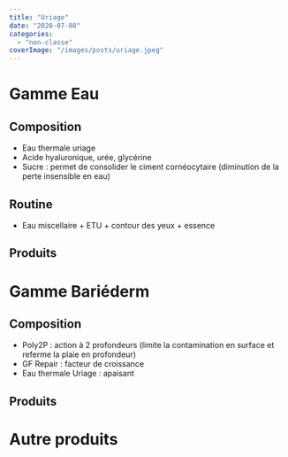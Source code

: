 ```yaml
---
title: "Uriage"
date: "2020-07-08"
categories:
  - "non-classe"
coverImage: "/images/posts/uriage.jpeg"
---
```


# Gamme Eau

## Composition

- Eau thermale uriage
- Acide hyaluronique, urée, glycérine
- Sucre : permet de consolider le ciment cornéocytaire (diminution de la perte insensible en eau)

## Routine

- Eau miscellaire + ETU + contour des yeux + essence

## Produits

# Gamme Bariéderm

## Composition

- Poly2P : action à 2 profondeurs (limite la contamination en surface et referme la plaie en profondeur)
- GF Repair : facteur de croissance
- Eau thermale Uriage : apaisant

## Produits

# Autre produits
